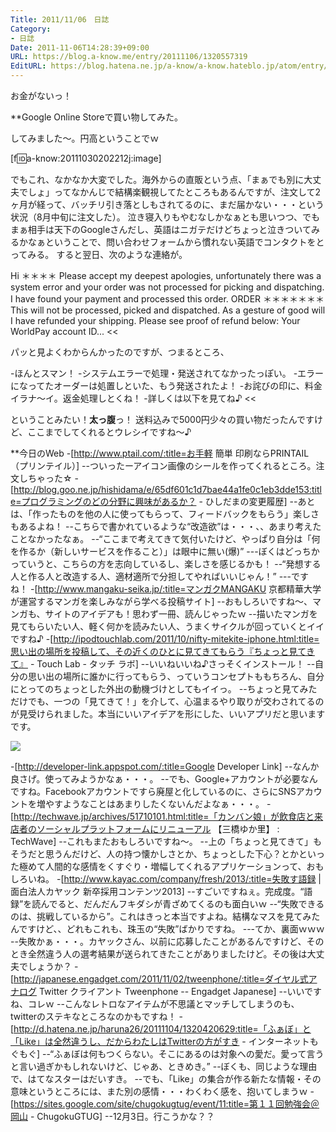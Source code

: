 ```yaml
---
Title: 2011/11/06　日誌
Category:
- 日誌
Date: 2011-11-06T14:28:39+09:00
URL: https://blog.a-know.me/entry/20111106/1320557319
EditURL: https://blog.hatena.ne.jp/a-know/a-know.hateblo.jp/atom/entry/12921228815727979403
---
```


お金がないっ！


**Google Online Storeで買い物してみた。

してみました〜。円高ということでｗ

[f:id:a-know:20111030202212j:image]

でもこれ、なかなか大変でした。海外からの直販という点、「まぁでも別に大丈夫でしょ」ってなかんじで結構楽観視してたところもあるんですが、注文して2ヶ月が経って、バッチリ引き落としもされてるのに、まだ届かない・・・という状況（8月中旬に注文した）。
泣き寝入りもやむなしかなぁとも思いつつ、でもまぁ相手は天下のGoogleさんだし、英語はニガテだけどちょっと泣きついてみるかなぁということで、問い合わせフォームから慣れない英語でコンタクトをとってみる。
すると翌日、次のような連絡が。


>>
Hi ＊＊＊＊ Please accept my deepest apologies, unfortunately there was a system error and your order was not processed for picking and dispatching.
I have found your payment and processed this order. ORDER ＊＊＊＊＊＊＊ This will not be processed, picked and dispatched.
As a gesture of good will I have refunded your shipping. Please see proof of refund below: Your WorldPay account ID...
<<


パッと見よくわからんかったのですが、つまるところ、


>>
-ほんとスマン！
-システムエラーで処理・発送されてなかったっぽい。
-エラーになってたオーダーは処置しといた、もう発送されたよ！
-お詫びの印に、料金イラナ〜イ。返金処理しとくね！
-詳しくは以下を見てね♪
<<


ということみたい！<span class="deco" style="font-weight:bold;">太っ腹</span>っ！
送料込みで5000円少々の買い物だったんですけど、ここまでしてくれるとウレシイですね〜♪



**今日のWeb
-[http://www.ptail.com/:title=お手軽 簡単 印刷ならPRINTAIL（プリンテイル）]
--ついったーアイコン画像のシールを作ってくれるところ。注文しちゃった☆
-[http://blog.goo.ne.jp/hishidama/e/65df601c1d7bae44a1fe0c1eb3dde153:title=プログラミングのどの分野に興味があるか？ - ひしだまの変更履歴]
--あとは、「作ったものを他の人に使ってもらって、フィードバックをもらう」楽しさもあるよね！
--こちらで書かれているような“改造欲”は・・・、、あまり考えたことなかったなぁ。
--“ここまで考えてきて気付いたけど、やっぱり自分は「何を作るか（新しいサービスを作ること）」は眼中に無い(爆)”
---ぼくはどっちかっていうと、こちらの方を志向しているし、楽しさを感じるかも！
--“発想する人と作る人と改造する人、適材適所で分担してやればいいじゃん！”
---ですね！
-[http://www.mangaku-seika.jp/:title=マンガクMANGAKU 京都精華大学が運営するマンガを楽しみながら学べる投稿サイト]
--おもしろいですね〜、マンガも、サイトのアイデアも！思わず一冊、読んじゃったｗ
--描いたマンガを見てもらいたい人、軽く何かを読みたい人、うまくサイクルが回っていくとイイですね♪
-[http://ipodtouchlab.com/2011/10/nifty-mitekite-iphone.html:title=思い出の場所を投稿して、その近くのひとに見てきてもらう『ちょっと見てきて』 - Touch Lab - タッチ ラボ]
--いいねいいね♪さっそくインストール！
--自分の思い出の場所に誰かに行ってもらう、っていうコンセプトももちろん、自分にとってのちょっとした外出の動機づけとしてもイイっ。
--ちょっと見てみただけでも、一つの「見てきて！」を介して、心温まるやり取りが交わされてるのが見受けられました。本当にいいアイデアを形にした、いいアプリだと思いますです。


<img src="//cdn-ak.f.st-hatena.com/images/fotolife/a/a-know/20111106/20111106140826.jpg?1320557394">


-[http://developer-link.appspot.com/:title=Google Developer Link]
--なんか良さげ。使ってみようかなぁ・・・。
--でも、Google+アカウントが必要なんですね。Facebookアカウントですら廃屋と化しているのに、さらにSNSアカウントを増やすようなことはあまりしたくないんだよなぁ・・・。
-[http://techwave.jp/archives/51710101.html:title=「カンバン娘」が飲食店と来店者のソーシャルプラットフォームにリニューアル 【三橋ゆか里】 : TechWave]
--これもまたおもしろいですね〜。
--上の「ちょっと見てきて」もそうだと思うんだけど、人の持つ懐かしさとか、ちょっとした下心？とかといった極めて人間的な感情をくすぐり・増幅してくれるアプリケーションって、おもしろいね。
-[http://www.kayac.com/company/fresh/2013/:title=失敗す語録 | 面白法人カヤック 新卒採用コンテンツ2013]
--すごいですねぇ。完成度。“語録”を読んでると、だんだんフキダシが青ざめてくるのも面白いｗ
--“失敗できるのは、挑戦しているから”。これはきっと本当ですよね。結構なマスを見てみたんですけど、、どれもこれも、珠玉の“失敗”ばかりですね。
---てか、裏面ｗｗｗ
--失敗かぁ・・・。カヤックさん、以前に応募したことがあるんですけど、そのとき全然違う人の選考結果が送られてきたことがありましたけど。その後は大丈夫でしょうか？
-[http://japanese.engadget.com/2011/11/02/tweenphone/:title=ダイヤル式アナログ Twitter クライアント Tweenphone -- Engadget Japanese]
--いいですね、コレｗ
--こんなレトロなアイテムが不思議とマッチしてしまうのも、twitterのステキなところなのかもですね！
-[http://d.hatena.ne.jp/haruna26/20111104/1320420629:title=「ふぁぼ」と「Like」は全然違うし、だからわたしはTwitterの方がすき - インターネットもぐもぐ]
--“ふぁぼは何もつくらない。そこにあるのは対象への愛だ。愛って言うと言い過ぎかもしれないけど、じゃあ、ときめき。”
--ぼくも、同じような理由で、はてなスターはだいすき。
--でも、「Like」の集合が作る新たな情報・その意味というところには、また別の感情・・・わくわく感を、抱いてしまうｗ
-[https://sites.google.com/site/chugokugtug/event/11:title=第１１回勉強会＠岡山 - ChugokuGTUG]
--12月3日。行こうかな？？
